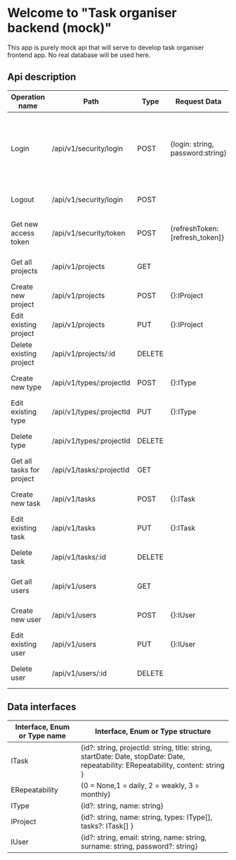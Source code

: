 # Welcome to "Task organiser backend (mock)"

This app is purely mock api that will serve to develop task organiser frontend app. No real database will be used here.

## Api description

| Operation name            | Path                     | Type   | Request Data                     | Request headers                      | Response codes | Response data                                                                      | Response headers               |
|---------------------------|--------------------------|--------|----------------------------------|--------------------------------------|----------------|------------------------------------------------------------------------------------|--------------------------------|
| Login                     | /api/v1/security/login   | POST   | {login: string, password:string} |                                      | 200, 401       | {accessToken: string, refreshToken: string, username: string, userSurname: string} | content-type: application/json |
| Logout                    | /api/v1/security/login   | POST   |                                  | Authorization: bearer [access_token] | 200, 401       |                                                                                    |                                |
| Get new access token      | /api/v1/security/token   | POST   | {refreshToken: [refresh_token]}  |                                      | 200, 401       | {accessToken: string, refreshToken: string}                                        | content-type: application/json |
| Get all projects          | /api/v1/projects         | GET    |                                  | Authorization: bearer [access_token] | 200, 401       | IProject[]                                                                         | content-type: application/json |
| Create new project        | /api/v1/projects         | POST   | {}:IProject                      | Authorization: bearer [access_token] | 201, 401       | IProject[]                                                                         | content-type: application/json |
| Edit existing project     | /api/v1/projects         | PUT    | {}:IProject                      | Authorization: bearer [access_token] | 200, 401       | IProject[]                                                                         | content-type: application/json |
| Delete existing project   | /api/v1/projects/:id     | DELETE |                                  | Authorization: bearer [access_token] | 200, 401       |                                                                                    | content-type: application/json |
| Create new type           | /api/v1/types/:projectId | POST   | {}:IType                         | Authorization: bearer [access_token] | 201, 401       | {}:IProject                                                                        | content-type: application/json |
| Edit existing type        | /api/v1/types/:projectId | PUT    | {}:IType                         | Authorization: bearer [access_token] | 200, 401       | {}:IProject                                                                        | content-type: application/json |
| Delete type               | /api/v1/types/:projectId | DELETE |                                  | Authorization: bearer [access_token] | 200, 401       | IProject[]                                                                         | content-type: application/json |
| Get all tasks for project | /api/v1/tasks/:projectId | GET    |                                  | Authorization: bearer [access_token] | 200, 401       | ITask[]                                                                            | content-type: application/json |
| Create new task           | /api/v1/tasks            | POST   | {}:ITask                         | Authorization: bearer [access_token] | 201, 401       | ITask[]                                                                            | content-type: application/json |
| Edit existing task        | /api/v1/tasks            | PUT    | {}:ITask                         | Authorization: bearer [access_token] | 200, 401, 404  | ITask[]                                                                            | content-type: application/json |
| Delete task               | /api/v1/tasks/:id        | DELETE |                                  | Authorization: bearer [access_token] | 200, 401, 404  |                                                                                    | content-type: application/json |
| Get all users             | /api/v1/users            | GET    |                                  | Authorization: bearer [access_token] | 200, 401       | IUser[]                                                                            | content-type: application/json |
| Create new user           | /api/v1/users            | POST   | {}:IUser                         | Authorization: bearer [access_token] | 201, 401       | {}:IUser                                                                           | content-type: application/json |
| Edit existing user        | /api/v1/users            | PUT    | {}:IUser                         | Authorization: bearer [access_token] | 200, 401, 404  | {}:IUser                                                                           | content-type: application/json |
| Delete user               | /api/v1/users/:id        | DELETE |                                  | Authorization: bearer [access_token] | 200, 401, 404  |                                                                                    | content-type: application/json |

## Data interfaces


| Interface, Enum or Type name | Interface, Enum or Type structure                                                                                                 |
|------------------------------|-----------------------------------------------------------------------------------------------------------------------------------|
| ITask                        | {id?: string, projectId: string, title: string, startDate: Date, stopDate: Date, repeatability: ERepeatability, content: string } |
| ERepeatability               | {0 = None,1 =  daily, 2 = weakly, 3 = monthly}                                                                                    |
| IType                        | {id?: string, name: string}                                                                                                       |
| IProject                     | {id?: string, name: string, types: IType[], tasks?: ITask[]  }                                                                    |                                                                                                      
| IUser                        | {id?: string, email: string, name: string, surname: string, password?: string}                                                    |

